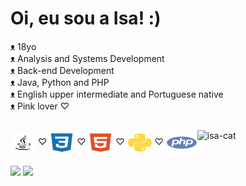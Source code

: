 <div>
  <h1> Oi, eu sou a Isa! :) </h1>
</div>

<div>
   <a> ᴥ 18yo </a> <br>
  <a> ᴥ Analysis and Systems Development </a> <br>
  <a> ᴥ Back-end Development </a> <br>
  <a> ᴥ Java, Python and PHP </a> <br>
  <a> ᴥ English upper intermediate and Portuguese native </a> <br>
  <a> ᴥ Pink lover ♡ </a>
</div> 

  ##

<div style="display: inline_block; width: max-content;">
  <a href="https://github.com/isamarques"><img align="center" alt="isa-js" height="30" width="40" href="github.com/isamarques" src="https://raw.githubusercontent.com/vorillaz/devicons/ba75593fdf8d66496676a90cbf127d721f73e961/!SVG/java.svg"></a> <a>♡</a>
  <a href="https://github.com/isamarques"><img align="center" alt="isa-css" height="30" width="40" src="https://raw.githubusercontent.com/devicons/devicon/00f02ef57fb7601fd1ddcc2fe6fe670fef3ae3e4/icons/css3/css3-plain.svg"></a> <a>♡</a>
  <a href="https://github.com/isamarques"><img align="center" alt="isa-html" height="30" width="40" src="https://raw.githubusercontent.com/devicons/devicon/00f02ef57fb7601fd1ddcc2fe6fe670fef3ae3e4/icons/html5/html5-plain.svg"></a> <a>♡</a>
  <a href="https://github.com/isamarques"><img align="center" alt="isa-python" height="30" width="40" src="https://raw.githubusercontent.com/devicons/devicon/00f02ef57fb7601fd1ddcc2fe6fe670fef3ae3e4/icons/python/python-plain.svg"></a> <a>♡</a>
  <a href="https://github.com/isamarques"><img align="center" alt="isa-php" height="40" width="50"
src="https://raw.githubusercontent.com/devicons/devicon/2ae2a900d2f041da66e950e4d48052658d850630/icons/php/php-plain.svg">  
  <a href="https://github.com/isamarques"><img align="right" alt="isa-cat" height="100" width="100" src="https://i.pinimg.com/originals/48/5e/83/485e83ad5709e90ba5a0cffccb717e08.gif">
</div>
 
 <br>
 
 <div style="display: inline_block; align: right;"> 
  <a href="mailto:contatoisamarquess@gmail.com"><img src="https://img.shields.io/badge/Gmail-D14836?style=for-the-badge&logo=gmail&logoColor=white" target="_blank"></a>
  <a href="https://www.linkedin.com/in/isabela-marques-666348215/" target="_blank"><img src="https://img.shields.io/badge/-LinkedIn-%230077B5?style=for-the-badge&logo=linkedin&logoColor=white" target="_blank"></a>
</div>
